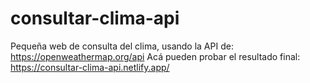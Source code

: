 # consultar-clima-api
Pequeña web de consulta del clima, usando la API de: https://openweathermap.org/api  Acá pueden probar el resultado final: https://consultar-clima-api.netlify.app/
